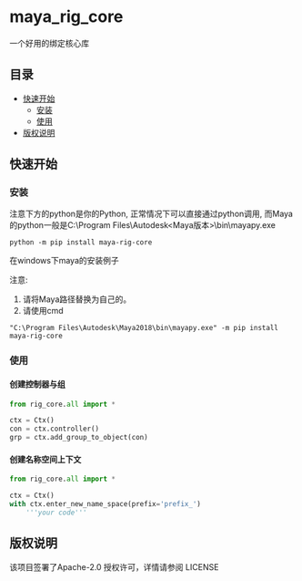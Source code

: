 # maya_rig_core

一个好用的绑定核心库

## 目录

- [快速开始](#快速开始)
    * [安装](#安装)
    * [使用](#使用)
- [版权说明](#版权说明)

## 快速开始

### 安装

注意下方的python是你的Python, 正常情况下可以直接通过python调用, 而Maya的python一般是C:\Program
Files\Autodesk\<Maya版本>\bin\mayapy.exe

```commandline
python -m pip install maya-rig-core
```

在windows下maya的安装例子

注意:

1. 请将Maya路径替换为自己的。
2. 请使用cmd

```commandline
"C:\Program Files\Autodesk\Maya2018\bin\mayapy.exe" -m pip install maya-rig-core
```

### 使用

#### 创建控制器与组

```python
from rig_core.all import *

ctx = Ctx()
con = ctx.controller()
grp = ctx.add_group_to_object(con)
```

#### 创建名称空间上下文

```python
from rig_core.all import *

ctx = Ctx()
with ctx.enter_new_name_space(prefix='prefix_')
    '''your code'''
```

## 版权说明

该项目签署了Apache-2.0 授权许可，详情请参阅 LICENSE




